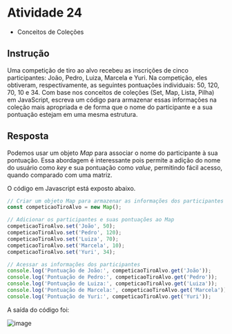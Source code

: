 # Atividade 24
- Conceitos de Coleções

## Instrução
﻿Uma competição de tiro ao alvo recebeu as inscrições de cinco participantes: João, Pedro, Luiza, Marcela e Yuri. Na competição, eles obtiveram, respectivamente, as seguintes pontuações individuais: 50, 120, 70, 10 e 34. Com base nos conceitos de coleções (Set, Map, Lista, Pilha) em JavaScript, escreva um código para armazenar essas informações na coleção mais apropriada e de forma que o nome do participante e a sua pontuação estejam em uma mesma estrutura.

## Resposta
Podemos usar um objeto _Map_ para associar o nome do participante à sua pontuação. Essa abordagem é interessante pois permite a adição do nome do usuário como _key_ e sua pontuação como _value_, permitindo fácil acesso, quando comparado com uma matriz.

O código em Javascript está exposto abaixo.

```js
// Criar um objeto Map para armazenar as informações dos participantes
const competicaoTiroAlvo = new Map();

// Adicionar os participantes e suas pontuações ao Map
competicaoTiroAlvo.set('João', 50);
competicaoTiroAlvo.set('Pedro', 120);
competicaoTiroAlvo.set('Luiza', 70);
competicaoTiroAlvo.set('Marcela', 10);
competicaoTiroAlvo.set('Yuri', 34);

// Acessar as informações dos participantes
console.log('Pontuação de João:', competicaoTiroAlvo.get('João'));
console.log('Pontuação de Pedro:', competicaoTiroAlvo.get('Pedro'));
console.log('Pontuação de Luiza:', competicaoTiroAlvo.get('Luiza'));
console.log('Pontuação de Marcela:', competicaoTiroAlvo.get('Marcela'));
console.log('Pontuação de Yuri:', competicaoTiroAlvo.get('Yuri'));
```

A saída do código foi:

![image](https://github.com/pedro-varela1/CursoFAP-SoftexPernambuco/assets/93870597/49583040-4211-4580-8b7d-892f3ece761c)
